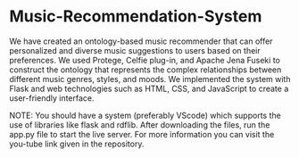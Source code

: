# Music-Recommendation-System
We have created an ontology-based music recommender that can offer personalized and diverse music suggestions to users based on their preferences. We used Protege, Celfie plug-in, and Apache Jena Fuseki to construct the ontology that represents the complex relationships between different music genres, styles, and moods. We implemented the system with Flask and web technologies such as HTML, CSS, and JavaScript to create a user-friendly interface.

NOTE: You should have a system (preferably VScode) which supports the use of libraries like flask and rdflib. After downloading the files, run the app.py file to start the live server. For more information you can visit the you-tube link given in the repository.
